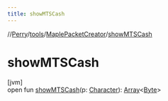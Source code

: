 ```yaml
---
title: showMTSCash
---
```

//[Perry](../../../index.html)/[tools](../index.html)/[MaplePacketCreator](index.html)/[showMTSCash](show-m-t-s-cash.html)



# showMTSCash



[jvm]\
open fun [showMTSCash](show-m-t-s-cash.html)(p: [Character](../../client/-character/index.html)): [Array](https://kotlinlang.org/api/latest/jvm/stdlib/kotlin/-array/index.html)&lt;[Byte](https://kotlinlang.org/api/latest/jvm/stdlib/kotlin/-byte/index.html)&gt;




